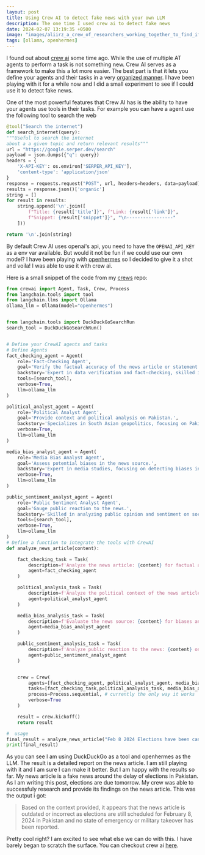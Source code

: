 ```yaml
---
layout: post
title: Using Crew AI to detect fake news with your own LLM
description: The one time I used crew ai to detect fake news
date: 2024-02-07 13:19:35 +0500
image: "images/aliirz_a_crew_of_researchers_working_together_to_find_if_a_news_dca49ea5-e643-4dc2-b532-fd879522cd79.png"
tags: [ollama, openhermes]
---
```

I found out about [crew ai](https://www.crewai.io/) some time ago. While the use of multiple AT agents to perform a task is not something new. Crew AI serves as a framework to make this a lot more easier. The best part is that it lets you define your agents and their tasks in a very [organized manner](https://github.com/joaomdmoura/crewAI-examples/tree/main/starter_template). I have been playing with it for a while now and I did a small experiment to see if I could use it to detect fake news.

One of the most powerful features that Crew AI has is the ability to have your agents use  tools in their tasks. For example you can have a agent use the following tool to search the web
```python 
@tool("Search the internet")
def search_internet(query):
"""Useful to search the internet 
about a a given topic and return relevant results"""
url = "https://google.serper.dev/search"
payload = json.dumps({"q": query})
headers = {
    'X-API-KEY': os.environ['SERPER_API_KEY'],
    'content-type': 'application/json'
}
response = requests.request("POST", url, headers=headers, data=payload)
results = response.json()['organic']
string = []
for result in results:
    string.append('\n'.join([
        f"Title: {result['title']}", f"Link: {result['link']}",
        f"Snippet: {result['snippet']}", "\n-----------------"
    ]))

return '\n'.join(string)
```

By default Crew AI uses openai's api, you need to have the ```OPENAI_API_KEY``` as a env var available. But would it not be fun if we could use our own model? I have been playing with [openhermes](https://ollama.ai/library/openhermes) so I decided to give it a shot and voila! I was able to use it with crew ai. 

Here is a small snippet of the code from my [crews](https://github.com/aliirz/crews) repo:

```python
from crewai import Agent, Task, Crew, Process
from langchain.tools import tool
from langchain.llms import Ollama
ollama_llm = Ollama(model="openhermes")


from langchain.tools import DuckDuckGoSearchRun
search_tool = DuckDuckGoSearchRun()


# Define your CrewAI agents and tasks
# Define Agents
fact_checking_agent = Agent(
    role='Fact-Checking Agent',
    goal='Verify the factual accuracy of the news article or statement.',
    backstory='Expert in data verification and fact-checking, skilled in discerning truth from fiction in news reporting.',
    tools=[search_tool],
    verbose=True,
    llm=ollama_llm
)

political_analyst_agent = Agent(
    role='Political Analyst Agent',
    goal='Provide context and political analysis on Pakistan.',
    backstory='Specializes in South Asian geopolitics, focusing on Pakistan.',
    verbose=True,
    llm=ollama_llm
)

media_bias_analyst_agent = Agent(
    role='Media Bias Analyst Agent',
    goal='Assess potential biases in the news source.',
    backstory='Expert in media studies, focusing on detecting biases in news reporting.',
    verbose=True,
    llm=ollama_llm
)

public_sentiment_analyst_agent = Agent(
    role='Public Sentiment Analyst Agent',
    goal='Gauge public reaction to the news.',
    backstory='Skilled in analyzing public opinion and sentiment on social media and online forums.',
    tools=[search_tool],
    verbose=True,
    llm=ollama_llm
)
# Define a function to integrate the tools with CrewAI
def analyze_news_article(content):

    fact_checking_task = Task(
        description=f'Analyze the news article: {content} for factual accuracy. Final answer must be a detailed report on factual findings.',
        agent=fact_checking_agent
    )

    political_analysis_task = Task(
        description=f'Analyze the political context of the news article: {content}. Final answer must include an assessment of the current political situation and its credibility.',
        agent=political_analyst_agent
    )

    media_bias_analysis_task = Task(
        description=f'Evaluate the news source: {content} for biases and report on potential influences on the article\'s narrative. Final answer must include an analysis of media bias.',
        agent=media_bias_analyst_agent
    )

    public_sentiment_analysis_task = Task(
        description=f'Analyze public reaction to the news: {content} on social media and forums. Final answer must summarize public sentiment.',
        agent=public_sentiment_analyst_agent
    )


    crew = Crew(
        agents=[fact_checking_agent, political_analyst_agent, media_bias_analyst_agent, public_sentiment_analyst_agent],  #  agents
        tasks=[fact_checking_task,political_analysis_task, media_bias_analysis_task, public_sentiment_analysis_task],    #  tasks
        process=Process.sequential, # currently the only way it works
        verbose=True
    )

    result = crew.kickoff()
    return result

#  usage
final_result = analyze_news_article("Feb 8 2024 Elections have been cancelled in Pakistan. The government has declared a state of emergency. The military has taken over the country.")
print(final_result)
```


As you can see I am using DuckDuckGo as a tool and openhermes as the LLM. The result is a detailed report on the news article. I am still playing with it and I am sure I can make it better. But I am happy with the results so far. My news article is a fake news around the delay of elections in Pakistan. As I am writing this post, elections are due tomorrow. My crew was able to successfuly research and provide its findings on the news article. This was the output i got:

> Based on the context provided, it appears that the news article is outdated or incorrect as elections are still scheduled for February 8, 2024 in Pakistan and no state of emergency or military takeover has been reported.

Pretty cool right? I am excited to see what else we can do with this. I have barely began to scratch the surface. You can checkout crew ai [here](https://www.crewai.io/).
